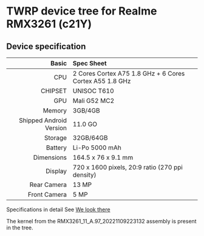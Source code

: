 # TWRP device tree for Realme RMX3261 (c21Y)

## Device specification

Basic   | Spec Sheet
-------:|:------------------------
CPU     | 2 Cores Cortex A75 1.8 GHz + 6 Cores Cortex A55 1.8 GHz
CHIPSET | UNISOC T610
GPU     | Mali G52 MC2
Memory  | 3GB/4GB
Shipped Android Version | 11.0 GO
Storage | 32GB/64GB
Battery | Li-Po 5000 mAh
Dimensions | 164.5 x 76 x 9.1 mm
Display | 720 x 1600 pixels, 20:9 ratio (270 ppi density)
Rear Camera  | 13 MP
Front Camera | 5 MP


Specifications in detail
See [We look there](https://m.gsmarena.com/realme_c21y-10999.php)

The kernel from the RMX3261_11_A.97_20221109223132 assembly is present in the tree.


